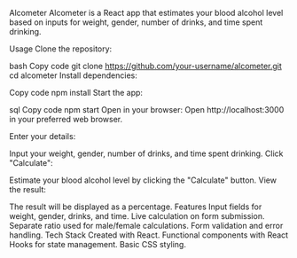 Alcometer
Alcometer is a React app that estimates your blood alcohol level based on inputs for weight, gender, number of drinks, and time spent drinking.

Usage
Clone the repository:

bash
Copy code
git clone https://github.com/your-username/alcometer.git
cd alcometer
Install dependencies:

Copy code
npm install
Start the app:

sql
Copy code
npm start
Open in your browser:
Open http://localhost:3000 in your preferred web browser.

Enter your details:

Input your weight, gender, number of drinks, and time spent drinking.
Click "Calculate":

Estimate your blood alcohol level by clicking the "Calculate" button.
View the result:

The result will be displayed as a percentage.
Features
Input fields for weight, gender, drinks, and time.
Live calculation on form submission.
Separate ratio used for male/female calculations.
Form validation and error handling.
Tech Stack
Created with React.
Functional components with React Hooks for state management.
Basic CSS styling.
